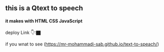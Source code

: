 ## this is a Qtext to speech

#### it makes with HTML CSS JavaScript

deploy Link 👇👇🏿


if you wnat to see (https://mr-mohammadi-sab.github.io/text-to-speach/)